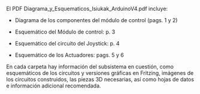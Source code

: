 El PDF Diagrama_y_Esquematicos_Isiukak_ArduinoV4.pdf  incluye:

- Diagrama de los componentes del módulo de control (pags. 1 y 2)

- Esquemático del Módulo de control: p. 3

- Esquemático del circuito del Joystick: p. 4

- Esquemático de los Actuadores: pags. 5 y 6

En cada carpeta hay información del subsistema en cuestión, como esquemáticos de los circuitos y versiones gráficas en Fritzing, imágenes de los circuitos construidos, las piezas 3D necesarias, así como hojas de datos e información adicional recomendada.
